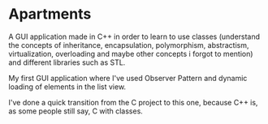 # Apartments

A GUI application made in C++ in order to learn to use classes (understand the concepts of inheritance, encapsulation, polymorphism, abstractism, virtualization, overloading and maybe other concepts i forgot to mention) and different libraries such as STL.

My first GUI application where I've used Observer Pattern and dynamic loading of elements in the list view.

I've done a quick transition from the C project to this one, because C++ is, as some people still say, C with classes.
